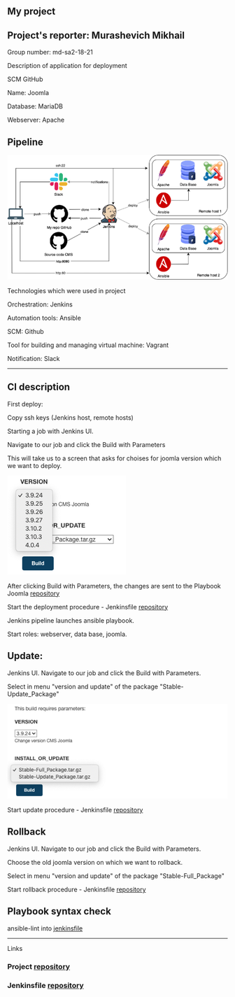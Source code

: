 ## My project

## Project's reporter: Murashevich Mikhail

Group number: md-sa2-18-21

Description of application for deployment

SCM GitHub

Name: Joomla

Database: MariaDB

Webserver: Apache


## Pipeline
![Image](pic/pipeline.png)


Technologies which were used in project

Orchestration: Jenkins

Automation tools: Ansible

SCM: Github

Tool for building and managing virtual machine: Vagrant

Notification: Slack


---

## CI description

First deploy: 

Copy ssh keys (Jenkins host, remote hosts) 

Starting a job with Jenkins UI.

Navigate to our job and click the Build with Parameters

This will take us to a screen that asks for choises for joomla version which we want to deploy.

![Image](pic/11111.png)

After clicking Build with Parameters, the changes are sent to the Playbook Joomla [repository](https://github.com/mikevoice/project)

Start the deployment procedure - Jenkinsfile [repository](https://github.com/mikevoice/pipe) 

Jenkins pipeline launches ansible playbook. 

Start roles: webserver, data base, joomla. 
    
## Update:

Jenkins UI. Navigate to our job and click the Build with Parameters. 

Select in  menu "version and update" of the package "Stable-Update_Package"

![Image](pic/22222.png)

Start update procedure - Jenkinsfile [repository](https://github.com/mikevoice/pipe)

## Rollback

Jenkins UI. Navigate to our job and click the Build with Parameters.

Choose the old joomla version on which we want to rollback.

Select in menu "version and update" of the package "Stable-Full_Package"

Start rollback procedure - Jenkinsfile [repository](https://github.com/mikevoice/pipe)

## Playbook syntax check

ansible-lint into [jenkinsfile](https://github.com/mikevoice/pipe/blob/master/Jenkinsfile)

---

Links
### Project [repository](https://github.com/mikevoice/project)
### Jenkinsfile [repository](https://github.com/mikevoice/pipe)
